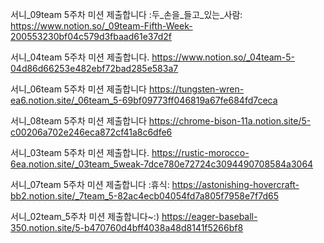 서니_09team 5주차 미션 제출합니다 :두_손을_들고_있는_사람:
https://www.notion.so/_09team-Fifth-Week-200553230bf04c579d3fbaad61e37d2f

서니_04team 5주차 미션 제출합니다.
https://www.notion.so/_04team-5-04d86d66253e482ebf72bad285e583a7

서니_06team 5주차 미션 제출합니다
https://tungsten-wren-ea6.notion.site/_06team_5-69bf09773ff046819a67fe684fd7ceca

서니_08team 5주차 미션 제출합니다
https://chrome-bison-11a.notion.site/5-c00206a702e246eca872cf41a8c6dfe6

서니_03team 5주차 미션 제출합니다.
https://rustic-morocco-6ea.notion.site/_03team_5weak-7dce780e72724c3094490708584a3064

서니_07team 5주차 미션 제출합니다 :휴식:
https://astonishing-hovercraft-bb2.notion.site/_7team_5-82ac4ecb04054fd7a805f7958e7f7d65 

서니_02team_5주차 미션 제출합니다~:)
https://eager-baseball-350.notion.site/5-b470760d4bff4038a48d8141f5266bf8
